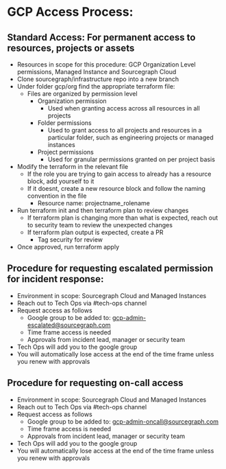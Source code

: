 # GCP Access Process:

## Standard Access: For permanent access to resources, projects or assets

- Resources in scope for this procedure: GCP Organization Level permissions, Managed Instance and Sourcegraph Cloud
- Clone sourcegraph/infrastructure repo into a new branch
- Under folder gcp/org find the appropriate terraform file:
  - Files are organized by permission level
    - Organization permission
      - Used when granting access across all resources in all projects
    - Folder permissions
      - Used to grant access to all projects and resources in a particular folder, such as engineering projects or managed instances
    - Project permissions
      - Used for granular permissions granted on per project basis
- Modify the terraform in the relevant file
  - If the role you are trying to gain access to already has a resource block, add yourself to it
  - If it doesnt, create a new resource block and follow the naming convention in the file
    - Resource name: projectname_rolename
- Run terraform init and then terraform plan to review changes
  - If terraform plan is changing more than what is expected, reach out to security team to review the unexpected changes
  - If terraform plan output is expected, create a PR
    - Tag security for review
- Once approved, run terraform apply

## Procedure for requesting escalated permission for incident response:

- Environment in scope: Sourcegraph Cloud and Managed Instances
- Reach out to Tech Ops via #tech-ops channel
- Request access as follows
  - Google group to be added to: [gcp-admin-escalated@sourcegraph.com](mailto:gcp-admin-escalated@sourcegraph.com)
  - Time frame access is needed
  - Approvals from incident lead, manager or security team
- Tech Ops will add you to the google group
- You will automatically lose access at the end of the time frame unless you renew with approvals

## Procedure for requesting on-call access

- Environment in scope: Sourcegraph Cloud and Managed Instances
- Reach out to Tech Ops via #tech-ops channel
- Request access as follows
  - Google group to be added to: [gcp-admin-oncall@sourcegraph.com](mailto:gcp-admin-escalated@sourcegraph.com)
  - Time frame access is needed
  - Approvals from incident lead, manager or security team
- Tech Ops will add you to the google group
- You will automatically lose access at the end of the time frame unless you renew with approvals
